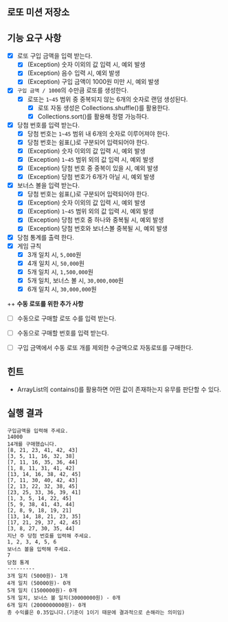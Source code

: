 ## 로또 미션 저장소
## 기능 요구 사항

- [X] 로또 구입 금액을 입력 받는다.
    - [X] (Exception) 숫자 이외의 값 입력 시, 예외 발생
    - [X] (Exception) 음수 입력 시, 예외 발생
    - [X] (Exception) 구입 금액이 1000원 미만 시, 예외 발생
- [X] `구입 금액 / 1000`의 수만큼 로또를 생성한다.
    - [X] 로또는 `1~45` 범위 중 중복되지 않는 6개의 숫자로 랜덤 생성된다.
        - [X] 로또 자동 생성은 Collections.shuffle()를 활용한다.
        - [X] Collections.sort()를 활용해 정렬 가능하다.
- [X] 당첨 번호를 입력 받는다.
    - [X] 당첨 번호는 `1~45` 범위 내 6개의 숫자로 이루어져야 한다.
    - [X] 당첨 번호는 쉼표(,)로 구분되어 입력되어야 한다.
    - [X] (Exception) 숫자 이외의 값 입력 시, 예외 발생
    - [X] (Exception) `1~45` 범위 외의 값 입력 시, 예외 발생
    - [X] (Exception) 당첨 번호 중 중복이 있을 시, 예외 발생
    - [X] (Exception) 당첨 번호가 6개가 아닐 시, 예외 발생
- [X] 보너스 볼을 입력 받는다.
    - [X] 당첨 번호는 쉼표(,)로 구분되어 입력되어야 한다.
    - [X] (Exception) 숫자 이외의 값 입력 시, 예외 발생
    - [X] (Exception) `1~45` 범위 외의 값 입력 시, 예외 발생
    - [X] (Exception) 당첨 번호 중 하나와 중복될 시, 예외 발생  
    - [X] (Exception) 당첨 번호와 보너스볼 중복될 시, 예외 발생
- [X] 당첨 통계를 출력 한다.
- [X] 게임 규칙
    - [X] 3개 일치 시, `5,000`원
    - [X] 4개 일치 시, `50,000`원
    - [X] 5개 일치 시, `1,500,000`원
    - [X] 5개 일치, 보너스 볼 시, `30,000,000`원
    - [X] 6개 일치 시, `30,000,000`원
  
++ **수동 로또를 위한 추가 사항**
- [ ] 수동으로 구매할 로또 수를 입력 받는다. 
- [ ] 수동으로 구매할 번호를 입력 받는다. 
- [ ] 구입 금액에서 수동 로또 개를 제외한 수금액으로 자동로또를 구매한다.



## 힌트
- ArrayList의 contains()를 활용하면 어떤 값이 존재하는지 유무를 판단할 수 있다.
## 실행 결과
```
구입금액을 입력해 주세요.
14000
14개를 구매했습니다.
[8, 21, 23, 41, 42, 43]
[3, 5, 11, 16, 32, 38]
[7, 11, 16, 35, 36, 44]
[1, 8, 11, 31, 41, 42]
[13, 14, 16, 38, 42, 45]
[7, 11, 30, 40, 42, 43]
[2, 13, 22, 32, 38, 45]
[23, 25, 33, 36, 39, 41]
[1, 3, 5, 14, 22, 45]
[5, 9, 38, 41, 43, 44]
[2, 8, 9, 18, 19, 21]
[13, 14, 18, 21, 23, 35]
[17, 21, 29, 37, 42, 45]
[3, 8, 27, 30, 35, 44]
지난 주 당첨 번호를 입력해 주세요.
1, 2, 3, 4, 5, 6
보너스 볼을 입력해 주세요.
7
당첨 통계
---------
3개 일치 (5000원)- 1개
4개 일치 (50000원)- 0개
5개 일치 (1500000원)- 0개
5개 일치, 보너스 볼 일치(30000000원) - 0개
6개 일치 (2000000000원)- 0개
총 수익률은 0.35입니다.(기준이 1이기 때문에 결과적으로 손해라는 의미임)
```